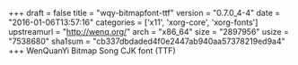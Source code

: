 +++
draft = false
title = "wqy-bitmapfont-ttf"
version = "0.7.0_4-4"
date = "2016-01-06T13:57:16"
categories = ['x11', 'xorg-core', 'xorg-fonts']
upstreamurl = "http://wenq.org/"
arch = "x86_64"
size = "2897956"
usize = "7538680"
sha1sum = "cb337dbdaded4f0e2447ab940aa57378219ed9a4"
+++
WenQuanYi Bitmap Song CJK font (TTF)